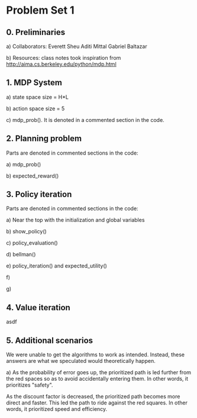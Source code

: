 # Problem Set 1

## 0. Preliminaries

a) Collaborators:
Everett Sheu
Aditi Mittal
Gabriel Baltazar

b) Resources:
class notes
took inspiration from http://aima.cs.berkeley.edu/python/mdp.html


## 1. MDP System

a) state space size = H*L

b) action space size = 5

c) mdp_prob(). It is denoted in a commented section in the code.


## 2. Planning problem

Parts are denoted in commented sections in the code:

a) mdp_prob()

b) expected_reward()


## 3. Policy iteration

Parts are denoted in commented sections in the code:

a) Near the top with the initialization and global variables

b) show_policy()

c) policy_evaluation()

d) bellman()

e) policy_iteration() and expected_utility()

f)

g)


## 4. Value iteration

asdf


## 5. Additional scenarios

We were unable to get the algorithms to work as intended. Instead, these answers are what we speculated would theoretically happen.

a) As the probability of error goes up, the prioritized path is led further from the red spaces so as to avoid accidentally entering them. In other words, it prioritizes "safety".

As the discount factor is decreased, the prioritized path becomes more direct and faster. This led the path to ride against the red squares. In other words, it prioritized speed and efficiency.
